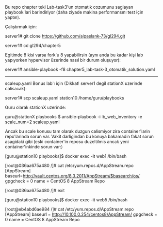 Bu repo chapter teki Lab-task3'un otomatik cozumunu saglayan playbook'lari barindiriyor (daha ziyade makina performansını test için yaptın).

Çalıştırmak için:

server1# git clone https://github.com/alpaslank-73/gl294.git

server1# cd gl294/chapter5

Egitimde 8 kisi varsa fork'u 8 yapabilirsin (aynı anda bu kadar kişi lab yapıyorken hypervisor üzerinde nasıl bir durum oluşuyor):

server1# ansible-playbook -f8 chapter5_lab-task-3_otomatik_solution.yaml

--------------------------

scaleup.yaml Bonus lab'ı için (Dikkat! server1 degil stationX uzerinde calisacak):

server1# scp scaleup.yaml station10:/home/guru/playbooks

Guru olarak stationX uzerinde:

guru@stationX playbooks $ ansible-playbook -i lb_web_inventory -e scale_num=2 scaleup.yaml

Ancak bu scale konusu tam olarak duzgun calismiyor zira container'larin repo'larinda sorun var. Vakit darligindan bu konuya bakamadin fakat sorun asagidaki gibi (eski container'in reposu duzeltilmis ancak yeni container'inkinde sorun var:)

[guru@station10 playbooks]$ docker exec -it web1 /bin/bash

[root@036aa675a480 /]# cat /etc/yum.repos.d/AppStream.repo
[AppStream]
baseurl=http://vault.centos.org/8.3.2011/AppStream/$basearch/os/
gpgcheck = 0
name = CentOS 8 AppStream Repo

[root@036aa675a480 /]# exit

[guru@station10 playbooks]$ docker exec -it web5 /bin/bash

[root@eb4abd6ae984 /]# cat /etc/yum.repos.d/AppStream.repo
[AppStream]
baseurl = http://10.100.0.254/centos8/AppStream/
gpgcheck = 0
name = CentOS 8 AppStream Repo
